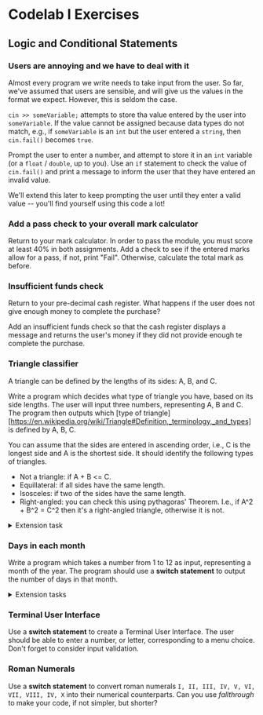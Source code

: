 # Codelab I Exercises

## Logic and Conditional Statements

### Users are annoying and we have to deal with it

Almost every program we write needs to take input from the user. So far, we've assumed that users are sensible, and will give us the values in the format we expect. However, this is seldom the case.

`cin >> someVariable;` attempts to store tha value entered by the user into `someVariable`. If the value cannot be assigned because data types do not match, e.g., if `someVariable` is an `int` but the user entered a `string`, then `cin.fail()` becomes `true`.

Prompt the user to enter a number, and attempt to store it in an `int` variable (or a `float` / `double`, up to you). Use an `if` statement to check the value of `cin.fail()` and print a message to inform the user that they have entered an invalid value.

We'll extend this later to keep prompting the user until they enter a valid value -- you'll find yourself using this code a lot!

### Add a pass check to your overall mark calculator

Return to your mark calculator.
In order to pass the module, you must score at least 40% in both assignments. Add a check to see if the entered marks allow for a pass, if not, print "Fail". Otherwise, calculate the total mark as before.

### Insufficient funds check

Return to your pre-decimal cash register. What happens if the user does not give enough money to complete the purchase?

Add an insufficient funds check so that the cash register displays a message and returns the user's money if they did not provide enough te complete the purchase.

### Triangle classifier

A triangle can be defined by the lengths of its sides: A, B, and C.

Write a program which decides what type of triangle you have, based on its side lengths.
The user will input three numbers, representing A, B and C.
The program then outputs which [type of triangle][https://en.wikipedia.org/wiki/Triangle#Definition,_terminology,_and_types] is defined by A, B, C.

You can assume that the sides are entered in ascending order, i.e., C is the longest side and A is the shortest side.
It should identify the following types of triangles.

- Not a triangle: if A + B <= C.
- Equillateral: if all sides have the same length.
- Isosceles: if two of the sides have the same length.
- Right-angled: you can check this using pythagoras' Theorem. I.e., if A^2 + B^2 = C^2 then it's a right-angled triangle, otherwise it is not.

<details>
<summary>Extension task</summary>

Adapt your program to handle the case when the numbers are not entered in ascending order.
I.e., for your existing logic to keep working, you'll need to re-arrange the inputted numbers so that A <= B <= C
</details>

### Days in each month

Write a program which takes a number from 1 to 12 as input, representing a month of the year.
The program should use a **switch statement** to output the number of days in that month.

<details>
<summary>Extension tasks</summary>

- What happens if the user enters a number which doesn't represent a month of the year.
- What happens if the user enters some input which is not a number?
- What about leap-years?
</details>

### Terminal User Interface

Use a **switch statement** to create a Terminal User Interface.
The user should be able to enter a number, or letter, corresponding to a menu choice.
Don't forget to consider input validation.

### Roman Numerals

Use a **switch statement** to convert roman numerals `I, II, III, IV, V, VI, VII, VIII, IV, X` into their numerical counterparts.
Can you use *fallthrough* to make your code, if not simpler, but shorter?



